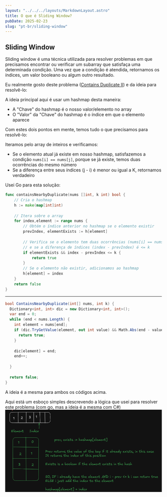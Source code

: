 ```yaml
---
layout: "../../../layouts/MarkdownLayout.astro"
title: O que é Sliding Window?
pubDate: 2025-02-23
slug: "pt-br/sliding-window"
---
```


## Sliding Window

Sliding window é uma técnica utilizada para resolver problemas em que precisamos encontrar ou verificar um subarray que satisfaça uma determinada condição. Uma vez que a condição é atendida, retornamos os índices, um valor booleano ou algum outro resultado.

Eu realmente gosto deste problema ([Contains Duplicate II](https://leetcode.com/problems/contains-duplicate-ii/)) e da ideia para resolvê-lo:

A ideia principal aqui é usar um hashmap desta maneira:

- A "Chave" do hashmap é o nosso valor/elemento no array
- O "Valor" da "Chave" do hashmap é o índice em que o elemento aparece

Com estes dois pontos em mente, temos tudo o que precisamos para resolvê-lo:

Iteramos pelo array de inteiros e verificamos:

- Se o elemento atual já existe em nosso hashmap, satisfazemos a condição `nums[i] == nums[j]`, porque se já existe, temos duas ocorrências do mesmo número
- Se a diferença entre seus índices (j - i) é menor ou igual a K, retornamos verdadeiro

Usei Go para esta solução:

```go
func containsNearbyDuplicate(nums []int, k int) bool {
	// Cria o hashmap
	h := make(map[int]int)

	// Itera sobre o array
	for index,element := range nums {
		// Obtém o índice anterior no hashmap se o elemento existir
		prevIndex, elementExists := h[element]

		// Verifica se o elemento tem duas ocorrências (nums[i] == nums[j])
		// e se a diferença de índices (index - prevIndex) é <= k
		if elementExists && index - prevIndex <= k {
			return true
		}
		// Se o elemento não existir, adicionamos ao hashmap
		h[element] = index
	}
	return false
}
```

---

```cs
bool ContainsNearbyDuplicate(int[] nums, int k) {
  Dictionary<int, int> dic = new Dictionary<int, int>();
  var end = 0;
  while (end < nums.Length) {
    int element = nums[end];
    if (dic.TryGetValue(element, out int value) && Math.Abs(end - value) <= k) {
      return true;
    }

    dic[element] = end;
    end++;

  }

  return false;
}
```

A ideia é a mesma para ambos os códigos acima.

Aqui está um esboço simples descrevendo a lógica que usei para resolver este problema (com go, mas a ideia é a mesma com C#)
![](../../../images/excalidraw/sliding-window/sliding-window-sketch.png)
